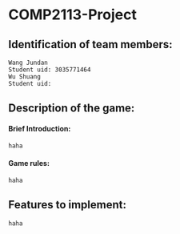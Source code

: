# COMP2113-Project
## Identification of team members: 
    Wang Jundan
    Student uid: 3035771464
    Wu Shuang
    Student uid: 
## Description of the game:
  #### Brief Introduction:
    haha
  
  
  #### Game rules:
    haha


## Features to implement:
    haha
